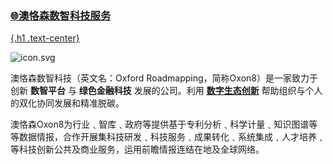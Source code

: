 

<a href="https://oxon8.netlify.app/post/2023-12-09-itu-cop28-outcomes/" class="btn btn-outline-success px-5 py-3">

###  🌐澳恪森数智科技服务
{.h1 .text-center}

</a>


<div class="row d-flex justify-content-center flex-row">
<div class="col-4 m-3">

![icon.svg](icon.svg)

</div>
<div class="col-8 m-5">

澳恪森数智科技（英文名：Oxford Roadmapping，简称Oxon8）是一家致力于创新 **数智平台** 与 **绿色金融科技** 发展的公司。利用 **[数字生态创新](https://www.itu.int/dms_pub/itu-d/opb/inno/D-INNO-TOOLKIT.2-2020-PDF-C.pdf)** 帮助组织与个人的双化协同发展和精准脱碳。

澳恪森Oxon8为行业﹑智库﹑政府等提供基于专利分析﹑科学计量﹑知识图谱等等数据情报，合作开展集科技研发﹑科技服务﹑成果转化﹑系统集成﹑人才培养﹑等科技创新公共及商业服务，运用前瞻情报连结在地及全球网络。

</div>
</div>
